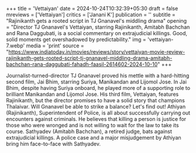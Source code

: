 +++
title = 'Vettaiyan'
date = 2024-10-24T10:32:39+05:30
draft = false
mreviews = ['Vettaiyan']
critics = ['Janani K']
publication = ''
subtitle = "Rajinikanth gets a rooted script in TJ Gnanavel's middling drama"
opening = "Director TJ Gnanavel's Vettaiyan, starring Rajinikanth, Amitabh Bachchan and Rana Daggubati, is a social commentary on extrajudicial killings. Good, solid moments get overshadowed by predictability."
img = 'vettaiyan-7.webp'
media = 'print'
source = "https://www.indiatoday.in/movies/reviews/story/vettaiyan-movie-review-rajinikanth-gets-rooted-script-tj-gnanavel-middling-drama-amitabh-bachchan-rana-daggubati-fahadh-faasil-2614602-2024-10-10"
+++

Journalist-turned-director TJ Gnanavel proved his mettle with a hard-hitting second film, Jai Bhim, starring Suriya, Manikandan and Lijomol Jose. In Jai Bhim, despite having Suriya onboard, he played more of a supporting role to brilliant Manikandan and Lijomol Jose. His third film, Vettaiyan, features Rajinikanth, but the director promises to have a solid story that champions Thalaivar. Will Gnanavel be able to strike a balance? Let's find out! Athiyan (Rajinikanth), Superintendent of Police, is all about successfully carrying out encounters against criminals. He believes that killing a person is justice for those who were wronged and is not willing to wait for the law to take its course. Sathyadev (Amitabh Bachchan), a retired judge, bats against extrajudicial killings. A police case and a major misjudgement by Athiyan bring him face-to-face with Sathyadev.
